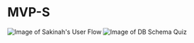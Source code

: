 # MVP-S


![Image of Sakinah's User Flow](https://app.flowmapp.com/projects/122615/userflow/77846/)
![Image of DB Schema Quiz](https://app.dbdesigner.net/designer/schema/new)
